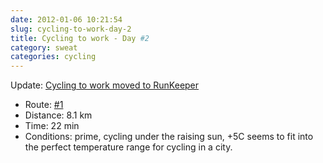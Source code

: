 ```yaml
---
date: 2012-01-06 10:21:54
slug: cycling-to-work-day-2
title: Cycling to work - Day #2
category: sweat
categories: cycling
---
```


Update: [Cycling to work moved to RunKeeper](/?p=2933)

* Route: [#1](http://goo.gl/nevZY)
* Distance: 8.1 km
* Time: 22 min
* Conditions: prime, cycling under the raising sun, +5C seems to fit into the perfect temperature range for cycling in a city.

